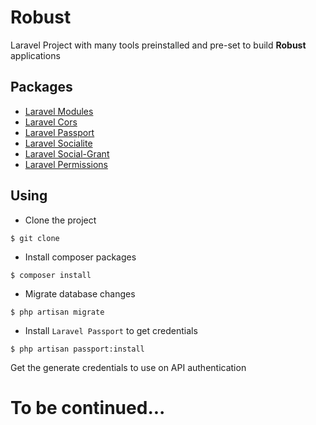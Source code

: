 # Robust

Laravel Project with many tools preinstalled and pre-set to build **Robust** applications

## Packages

- [Laravel Modules](https://github.com/nWidart/laravel-modules)
- [Laravel Cors](https://github.com/barryvdh/laravel-cors)
- [Laravel Passport](https://github.com/laravel/passport)
- [Laravel Socialite](https://github.com/laravel/socialite)
- [Laravel Social-Grant](https://github.com/adaojunior/passport-social-grant)
- [Laravel Permissions](https://github.com/spatie/laravel-permission)

## Using

- Clone the project

```console
$ git clone 
```

- Install composer packages

```console
$ composer install
```

- Migrate database changes

```console
$ php artisan migrate
```

- Install `Laravel Passport` to get credentials

```console
$ php artisan passport:install
```

Get the generate credentials to use on API authentication

# To be continued...